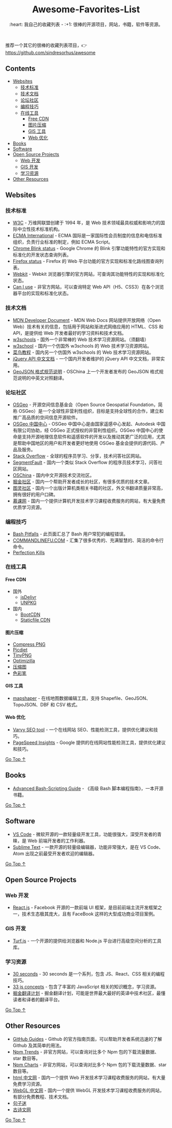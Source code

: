 <div align="center">
  <h1>Awesome-Favorites-List</h1>

  <p>:heart: 我自己的收藏列表 - :+1: 很棒的开源项目，网站，书籍，软件等资源。</p>
</div>

<br />

推荐一个其它的很棒的收藏列表项目，:point_right: https://github.com/sindresorhus/awesome

## Contents

- [Websites](#websites)
  - [技术标准](#技术标准)
  - [技术文档](#技术文档)
  - [论坛社区](#论坛社区)
  - [编程技巧](#编程技巧)
  - [在线工具](#在线工具)
    - [Free CDN](#free-cdn)
    - [图片压缩](#图片压缩)
    - [GIS 工具](#gis-工具)
    - [Web 优化](#web-优化)
- [Books](#books)
- [Software](#software)
- [Open Source Projects](#open-source-projects)
  - [Web 开发](#web-开发)
  - [GIS 开发](#gis-开发)
  - [学习资源](#学习资源)
- [Other Resources](#other-resources)

## Websites

### 技术标准

- [W3C](https://www.w3.org/) - 万维网联盟创建于 1994 年，是 Web 技术领域最具权威和影响力的国际中立性技术标准机构。
- [ECMA International](http://www.ecma-international.org/) - ECMA 国际是一家国际性会员制度的信息和电信标准组织，负责行业标准的制定，例如 ECMA Script。
- [Chrome Blink status](https://www.chromestatus.com/) - Google Chrome 的 Blink 引擎功能特性的官方实现和标准化的开发状态查询列表。
- [Firefox status](https://platform-status.mozilla.org/) - Firefox 的 Web 平台功能的官方实现和标准化路线图查询列表。
- [Webkit](https://webkit.org/) - Webkit 浏览器引擎的官方网站，可查询其功能特性的实现和标准化状态。
- [Can I use](https://caniuse.com/) - 非官方网站，可以查询特定 Web API（H5、CSS3）在各个浏览器平台的实现和标准化状态。

### 技术文档

- [MDN Developer Document](https://developer.mozilla.org/en-US/) - MDN Web Docs 网站提供开放网络（Open Web）技术有关的信息，包括用于网站和渐进式网络应用的 HTML、CSS 和 API，是提供给 Web 开发者最好的学习资料和技术文档。
- [w3schools](https://www.w3schools.com/) - 国外一个非常棒的 Web 技术学习资源网站。（须翻墙）
- [w3school](http://www.w3school.com.cn/) - 国内一个仿国外 w3schools 的 Web 技术学习资源网站。
- [菜鸟教程](http://www.runoob.com/) - 国内另一个仿国外 w3schools 的 Web 技术学习资源网站。
- [jQuery API 中文文档](http://jquery.cuishifeng.cn/) - 一个国内开发者维护的 jQuery API 中文文档，非常实用。
- [GeoJSON 格式规范说明](https://www.oschina.net/translate/geojson-spec?cmp) - OSChina 上一个开发者发布的 GeoJSON 格式规范说明的中英文对照翻译。

### 论坛社区

- [OSGeo](https://www.osgeo.org/) - 开源空间信息基金会（Open Source Geospatial Foundation，简称 OSGeo）是一个全球性非营利性组织，目标是支持全球性的合作，建立和推广高品质的空间信息开源软件。
- [OSGeo 中国中心](https://www.osgeo.cn/) - OSGeo 中国中心是由国家遥感中心发起、Autodesk 中国有限公司协助，经 OSGeo 正式授权的非营利性组织。OSGeo 中国中心的使命是支持开源地理信息软件和遥感软件的开发以及推动其更广泛的应用，尤其是帮助中国地区的用户和开发者更好地使用 OSGeo 基金会提供的源代码、产品及服务。
- [Stack Overflow](https://stackoverflow.com/) - 全球的程序员学习、分享，技术问答社区网站。
- [SegmentFault](https://segmentfault.com/) - 国内一个类似 Stack Overflow 的程序员技术学习，问答社区网站。
- [OSChina](https://www.oschina.net/) - 国内中文开源技术交流社区。
- [掘金社区](https://juejin.im/) - 国内一个帮助开发者成长的社区，有很多优质的技术文章。
- [图灵社区](http://www.ituring.com.cn/) - 国内一个出版计算机类相关书籍的社区，外文书翻译质量非常高，拥有很好的用户口碑。
- [慕课网](https://www.imooc.com/) - 国内一个提供计算机开发技术学习课程收费服务的网站，有大量免费优质学习资源。

### 编程技巧

- [Bash Pitfalls](http://mywiki.wooledge.org/BashPitfalls) - 此页面汇总了 Bash 用户常犯的编程错误。
- [COMMANDLINEFU.COM](https://www.commandlinefu.com/commands/browse) - 汇集了很多优秀的、充满智慧的、简洁的命令行命令。
- [Perfection Kills](http://perfectionkills.com/)

### 在线工具

#### Free CDN

- 国外
  - [jsDelivr](https://www.jsdelivr.com/)
  - [UNPKG](https://unpkg.com/)
- 国内
  - [BootCDN](https://www.bootcdn.cn/)
  - [Staticfile CDN](https://staticfile.org/)

#### 图片压缩

- [Compress PNG](https://compresspng.com/)
- [Picdiet](https://www.picdiet.com/)
- [TinyPNG](https://tinypng.com/)
- [Optimizilla](https://imagecompressor.com/)
- [压缩图](https://www.yasuotu.com/)
- [色彩笔](http://www.secaibi.com/tools/)

#### GIS 工具

- [mapshaper](https://mapshaper.org/) - 在线地图数据编辑工具，支持 Shapefile、GeoJSON、TopoJSON、DBF 和 CSV 格式。

#### Web 优化

- [Varvy SEO tool](https://varvy.com/) - 一个在线网站 SEO、性能检测工具，提供优化建议和技巧。
- [PageSpeed Insights](https://developers.google.com/speed/pagespeed/insights/) - Google 提供的在线网站性能检测工具，提供优化建议和技巧。

[Go Top ↑](#awesome-favorites-list)

## Books

- [Advanced Bash-Scripting Guide](http://tldp.org/LDP/abs/html/) - 《高级 Bash 脚本编程指南》，一本开源书籍。

[Go Top ↑](#awesome-favorites-list)

## Software

- [VS Code](https://code.visualstudio.com/) - 微软开源的一款轻量级开发工具，功能很强大，深受开发者的青睐，是 Web 前端开发者的工作利器。
- [Sublime Text](http://www.sublimetext.com/) - 一款开源的轻量级编辑器，功能非常强大，是在 VS Code、Atom 出现之前最受开发者欢迎的编辑器。

[Go Top ↑](#awesome-favorites-list)

## Open Source Projects

### Web 开发

- [React.js](https://reactjs.org/) - Facebook 开源的一款前端 UI 框架，是目前前端主流开发框架之一，技术生态极其庞大，且有 FaceBook 这样的大型成功商业项目案例。

### GIS 开发

- [Turf.js](http://turfjs.org/) - 一个开源的提供给浏览器和 Node.js 平台进行高级空间分析的工具库。

### 学习资源

- [30 seconds](https://github.com/30-seconds) - 30 seconds 是一个系列，包含 JS、React、CSS 相关的编程技巧。
- [33 js concepts](https://github.com/leonardomso/33-js-concepts) - 包含了丰富的 JavaScript 相关的知识概念，学习资源。
- [掘金翻译计划](https://github.com/xitu/gold-miner) - 掘金翻译计划，可能是世界最大最好的英译中技术社区，最懂读者和译者的翻译平台。

[Go Top ↑](#awesome-favorites-list)

## Other Resources

- [GitHub Guides](https://guides.github.com/) - Github 的官方指南页面，可以帮助开发者系统迅速的了解 Github 及其简单的用法。
- [Npm Trends](https://www.npmtrends.com/) - 非官方网站，可以查询对比多个 Npm 包的下载流量数据、star 数目等。
- [Npm Charts](https://npmcharts.com/) - 非官方网站，可以查询对比多个 Npm 包的下载流量数据、star 数目等。
- [html 中文网](https://www.html.cn/) - 国内一个提供 Web 开发技术学习课程收费服务的网站，有大量免费学习资源。
- [WebGL 中文网](http://www.hewebgl.com/) - 国内一个提供 WebGL 开发技术学习课程收费服务的网站，有部分免费教程、技术文档。
- [句子迷](https://www.juzimi.com/)
- [古诗文网](https://www.gushiwen.org/)

[Go Top ↑](#awesome-favorites-list)

